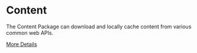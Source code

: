 # Content

The Content Package can download and locally cache content from various common web APIs.

[More Details](/docs/content.md)

